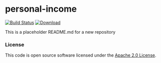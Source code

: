 
# personal-income

[![Build Status](https://travis-ci.org/hmrc/personal-income.svg?branch=master)](https://travis-ci.org/hmrc/personal-income) [ ![Download](https://api.bintray.com/packages/hmrc/releases/personal-income/images/download.svg) ](https://bintray.com/hmrc/releases/personal-income/_latestVersion)

This is a placeholder README.md for a new repository

### License

This code is open source software licensed under the [Apache 2.0 License]("http://www.apache.org/licenses/LICENSE-2.0.html").
    